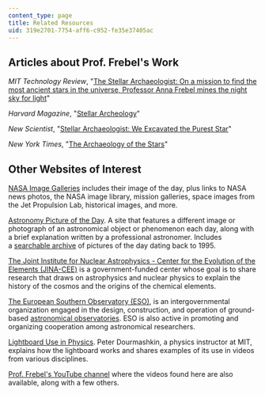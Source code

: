 ```yaml
---
content_type: page
title: Related Resources
uid: 319e2701-7754-aff6-c952-fe35e37405ac
---
```


Articles about Prof. Frebel's Work
----------------------------------

_MIT Technology Review_, "[The Stellar Archaeologist: On a mission to find the most ancient stars in the universe, Professor Anna Frebel mines the night sky for light](http://www.technologyreview.com/s/527996/the-stellar-archaeologist/)"

_Harvard Magazine_, "[Stellar Archeology](http://harvardmagazine.com/2013/05/stellar-archeology)"

_New Scientist_, "[Stellar Archaeologist: We Excavated the Purest Star](http://www.newscientist.com/article/dn25042-stellar-archaeologist-we-excavated-the-purest-star/)"

_New York Times_, "[The Archaeology of the Stars](http://www.nytimes.com/2014/02/11/science/space/the-archaeology-of-the-stars.html)"

Other Websites of Interest
--------------------------

[NASA Image Galleries](https://www.nasa.gov/multimedia/imagegallery/index.html) includes their image of the day, plus links to NASA news photos, the NASA image library, mission galleries, space images from the Jet Propulsion Lab, historical images, and more.

[Astronomy Picture of the Day](https://apod.nasa.gov/apod/astropix.html). A site that features a different image or photograph of an astronomical object or phenomenon each day, along with a brief explanation written by a professional astronomer. Includes a [searchable archive](https://apod.nasa.gov/apod/archivepix.html) of pictures of the day dating back to 1995.

[The Joint Institute for Nuclear Astrophysics - Center for the Evolution of the Elements (JINA-CEE)](https://www.jinaweb.org/education-outreach/general-public) is a government-funded center whose goal is to share research that draws on astrophysics and nuclear physics to explain the history of the cosmos and the origins of the chemical elements.

[The European Southern Observatory (ESO)](https://www.eso.org/public/), is an intergovernmental organization engaged in the design, construction, and operation of ground-based [astronomical observatories](https://www.eso.org/public/teles-instr/). ESO is also active in promoting and organizing cooperation among astronomical researchers.

[Lightboard Use in Physics](https://openlearning.mit.edu/mit-faculty/residential-digital-innovations/lightboard-use-physics). Peter Dourmashkin, a physics instructor at MIT, explains how the lightboard works and shares examples of its use in videos from various disciplines.

[Prof. Frebel's YouTube channel](https://www.youtube.com/channel/UC3cyRVDoePNf_rLQlwKpdeg/) where the videos found here are also available, along with a few others.